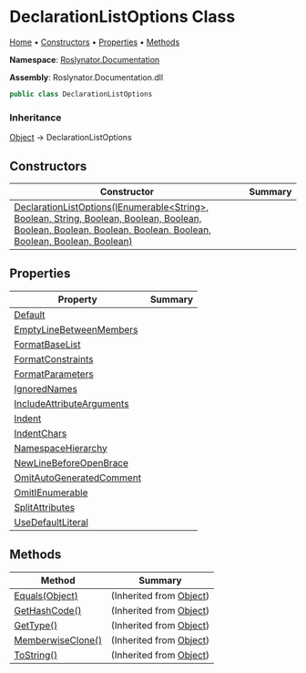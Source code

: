 <a name="_top"></a>

# DeclarationListOptions Class

[Home](../../../README.md#_top) &#x2022; [Constructors](#constructors) &#x2022; [Properties](#properties) &#x2022; [Methods](#methods)

**Namespace**: [Roslynator.Documentation](../README.md#_top)

**Assembly**: Roslynator\.Documentation\.dll

```csharp
public class DeclarationListOptions
```

### Inheritance

[Object](https://docs.microsoft.com/en-us/dotnet/api/system.object) &#x2192; DeclarationListOptions

## Constructors

| Constructor | Summary |
| ----------- | ------- |
| [DeclarationListOptions(IEnumerable\<String>, Boolean, String, Boolean, Boolean, Boolean, Boolean, Boolean, Boolean, Boolean, Boolean, Boolean, Boolean, Boolean)](-ctor/README.md#_top) | |

## Properties

| Property | Summary |
| -------- | ------- |
| [Default](Default/README.md#_top) | |
| [EmptyLineBetweenMembers](EmptyLineBetweenMembers/README.md#_top) | |
| [FormatBaseList](FormatBaseList/README.md#_top) | |
| [FormatConstraints](FormatConstraints/README.md#_top) | |
| [FormatParameters](FormatParameters/README.md#_top) | |
| [IgnoredNames](IgnoredNames/README.md#_top) | |
| [IncludeAttributeArguments](IncludeAttributeArguments/README.md#_top) | |
| [Indent](Indent/README.md#_top) | |
| [IndentChars](IndentChars/README.md#_top) | |
| [NamespaceHierarchy](NamespaceHierarchy/README.md#_top) | |
| [NewLineBeforeOpenBrace](NewLineBeforeOpenBrace/README.md#_top) | |
| [OmitAutoGeneratedComment](OmitAutoGeneratedComment/README.md#_top) | |
| [OmitIEnumerable](OmitIEnumerable/README.md#_top) | |
| [SplitAttributes](SplitAttributes/README.md#_top) | |
| [UseDefaultLiteral](UseDefaultLiteral/README.md#_top) | |

## Methods

| Method | Summary |
| ------ | ------- |
| [Equals(Object)](https://docs.microsoft.com/en-us/dotnet/api/system.object.equals) |  \(Inherited from [Object](https://docs.microsoft.com/en-us/dotnet/api/system.object)\) |
| [GetHashCode()](https://docs.microsoft.com/en-us/dotnet/api/system.object.gethashcode) |  \(Inherited from [Object](https://docs.microsoft.com/en-us/dotnet/api/system.object)\) |
| [GetType()](https://docs.microsoft.com/en-us/dotnet/api/system.object.gettype) |  \(Inherited from [Object](https://docs.microsoft.com/en-us/dotnet/api/system.object)\) |
| [MemberwiseClone()](https://docs.microsoft.com/en-us/dotnet/api/system.object.memberwiseclone) |  \(Inherited from [Object](https://docs.microsoft.com/en-us/dotnet/api/system.object)\) |
| [ToString()](https://docs.microsoft.com/en-us/dotnet/api/system.object.tostring) |  \(Inherited from [Object](https://docs.microsoft.com/en-us/dotnet/api/system.object)\) |

